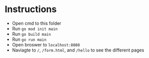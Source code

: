 # Instructions
- Open cmd to this folder
- Run `go mod init main`
- Run `go build main`
- Run `go run main`
- Open broswer to `localhost:8080`
- Naviagte to `/`, `/form.html`, and `/hello` to see the different pages